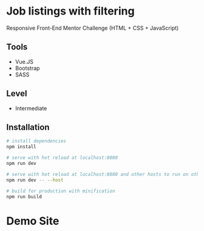 # Job listings with filtering

Responsive Front-End Mentor Challenge (HTML + CSS + JavaScript)

## Tools

- Vue.JS
- Bootstrap
- SASS

## Level

- Intermediate

## Installation

```bash
# install dependencies
npm install

# serve with hot reload at localhost:8080
npm run dev

# serve with hot reload at localhost:8080 and other hosts to run on other devices
npm run dev -- --host

# build for production with minification
npm run build
```

# Demo Site
